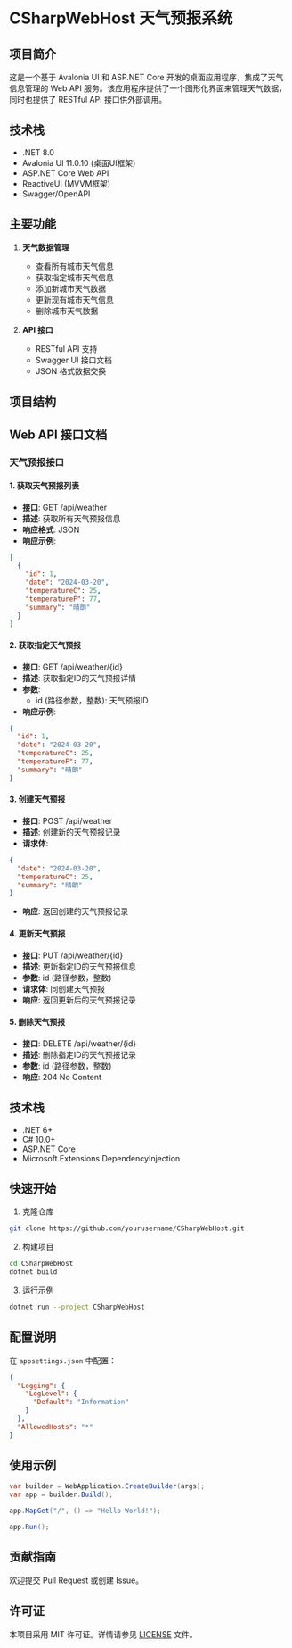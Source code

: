 # CSharpWebHost 天气预报系统

## 项目简介
这是一个基于 Avalonia UI 和 ASP.NET Core 开发的桌面应用程序，集成了天气信息管理的 Web API 服务。该应用程序提供了一个图形化界面来管理天气数据，同时也提供了 RESTful API 接口供外部调用。

## 技术栈
- .NET 8.0
- Avalonia UI 11.0.10 (桌面UI框架)
- ASP.NET Core Web API
- ReactiveUI (MVVM框架)
- Swagger/OpenAPI

## 主要功能
1. **天气数据管理**
   - 查看所有城市天气信息
   - 获取指定城市天气信息
   - 添加新城市天气数据
   - 更新现有城市天气信息
   - 删除城市天气数据

2. **API 接口**
   - RESTful API 支持
   - Swagger UI 接口文档
   - JSON 格式数据交换

## 项目结构

## Web API 接口文档

### 天气预报接口

#### 1. 获取天气预报列表
- **接口**: GET /api/weather
- **描述**: 获取所有天气预报信息
- **响应格式**: JSON
- **响应示例**:
```json
[
  {
    "id": 1,
    "date": "2024-03-20",
    "temperatureC": 25,
    "temperatureF": 77,
    "summary": "晴朗"
  }
]
```

#### 2. 获取指定天气预报
- **接口**: GET /api/weather/{id}
- **描述**: 获取指定ID的天气预报详情
- **参数**: 
  - id (路径参数，整数): 天气预报ID
- **响应示例**:
```json
{
  "id": 1,
  "date": "2024-03-20",
  "temperatureC": 25,
  "temperatureF": 77,
  "summary": "晴朗"
}
```

#### 3. 创建天气预报
- **接口**: POST /api/weather
- **描述**: 创建新的天气预报记录
- **请求体**:
```json
{
  "date": "2024-03-20",
  "temperatureC": 25,
  "summary": "晴朗"
}
```
- **响应**: 返回创建的天气预报记录

#### 4. 更新天气预报
- **接口**: PUT /api/weather/{id}
- **描述**: 更新指定ID的天气预报信息
- **参数**: id (路径参数，整数)
- **请求体**: 同创建天气预报
- **响应**: 返回更新后的天气预报记录

#### 5. 删除天气预报
- **接口**: DELETE /api/weather/{id}
- **描述**: 删除指定ID的天气预报记录
- **参数**: id (路径参数，整数)
- **响应**: 204 No Content

## 技术栈

- .NET 6+
- C# 10.0+
- ASP.NET Core
- Microsoft.Extensions.DependencyInjection

## 快速开始

1. 克隆仓库
```bash
git clone https://github.com/yourusername/CSharpWebHost.git
```

2. 构建项目
```bash
cd CSharpWebHost
dotnet build
```

3. 运行示例
```bash
dotnet run --project CSharpWebHost
```

## 配置说明

在 `appsettings.json` 中配置：

```json
{
  "Logging": {
    "LogLevel": {
      "Default": "Information"
    }
  },
  "AllowedHosts": "*"
}
```

## 使用示例

```csharp
var builder = WebApplication.CreateBuilder(args);
var app = builder.Build();

app.MapGet("/", () => "Hello World!");

app.Run();
```

## 贡献指南

欢迎提交 Pull Request 或创建 Issue。

## 许可证

本项目采用 MIT 许可证。详情请参见 [LICENSE](LICENSE) 文件。
